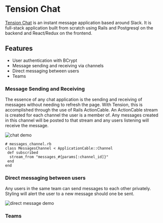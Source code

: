 # Tension Chat

[Tension Chat](https://tension.herokuapp.com) is an instant message application based around Slack. It is full-stack application built from scratch using Rails and Postgresql on the backend and React/Redux on the frontend.

## Features
 - User authentication with BCrypt
 - Message sending and receiving via channels
 - Direct messaging between users
 - Teams

### Message Sending and Receiving
The essence of any chat application is the sending and receiving of messages without needing to refresh the page. With Tension, this is accomplished through the use of Rails ActionCable. An ActionCable stream is created for each channel the user is a member of. Any messages created in this channel will be posted to that stream and any users listening will receive the message.

![chat demo](https://github.com/AdamJacobson/Tension-Chat/blob/docs-images/docs/gifs/chat_demo.gif)

    # messages_channel.rb
    class MessagesChannel < ApplicationCable::Channel
     def subscribed
      stream_from "messages_#{params[:channel_id]}"
     end
    end

### Direct messaging between users
Any users in the same team can send messages to each other privately. Styling will alert the user to a new message should one be sent.

![direct message demo](https://github.com/AdamJacobson/Tension-Chat/blob/docs-images/docs/gifs/direct_message_demo.gif)

### Teams
